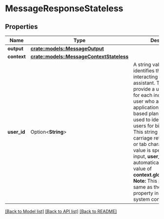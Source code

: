 # MessageResponseStateless

## Properties

Name | Type | Description | Notes
------------ | ------------- | ------------- | -------------
**output** | [**crate::models::MessageOutput**](MessageOutput.md) |  | 
**context** | [**crate::models::MessageContextStateless**](MessageContextStateless.md) |  | 
**user_id** | Option<**String**> | A string value that identifies the user who is interacting with the assistant. The client must provide a unique identifier for each individual end user who accesses the application. For user-based plans, this user ID is used to identify unique users for billing purposes. This string cannot contain carriage return, newline, or tab characters. If no value is specified in the input, **user_id** is automatically set to the value of **context.global.session_id**.  **Note:** This property is the same as the **user_id** property in the global system context. | [optional]

[[Back to Model list]](../README.md#documentation-for-models) [[Back to API list]](../README.md#documentation-for-api-endpoints) [[Back to README]](../README.md)


